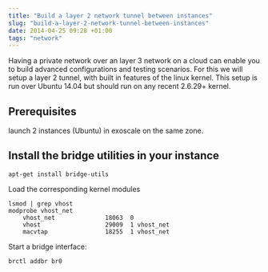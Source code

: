 ```yaml
---
title: "Build a layer 2 network tunnel between instances"
slug: "build-a-layer-2-network-tunnel-between-instances"
date: 2014-04-25 09:28 +01:00
tags: "network"
---
```


Having a private network over an layer 3 network on a cloud can
enable you to build advanced configurations and testing 
scenarios.
For this we will setup a layer 2 tunnel, with built in features of the 
linux kernel. This setup is run over Ubuntu 14.04 but should run on
any recent 2.6.29+ kernel.

## Prerequisites

launch 2 instances (Ubuntu) in exoscale on the same zone.

## Install the bridge utilities in your instance

    apt-get install bridge-utils

Load the corresponding kernel modules

    lsmod | grep vhost
    modprobe vhost_net
        vhost_net              18063  0
        vhost                  29009  1 vhost_net
        macvtap                18255  1 vhost_net

Start a bridge interface:

    brctl addbr br0


